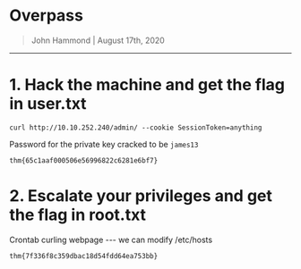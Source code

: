 # Overpass

> John Hammond | August 17th, 2020

----------------------------------

# 1. Hack the machine and get the flag in user.txt

```
curl http://10.10.252.240/admin/ --cookie SessionToken=anything
```

Password for the private key cracked to be `james13`

```
thm{65c1aaf000506e56996822c6281e6bf7}
```

# 2. Escalate your privileges and get the flag in root.txt

Crontab curling webpage ---
we can modify /etc/hosts

```
thm{7f336f8c359dbac18d54fdd64ea753bb}
```